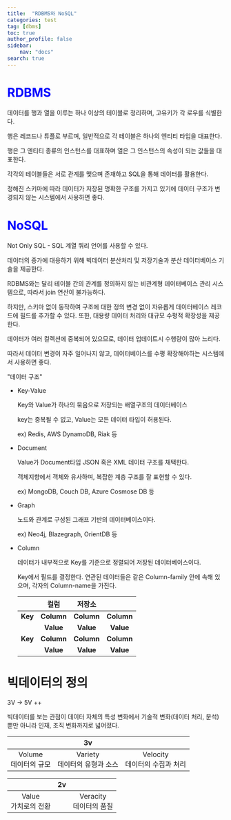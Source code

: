 ```yaml
---
title:  "RDBMS와 NoSQL"
categories: test
tag: [dbms]
toc: true
author_profile: false
sidebar:
    nav: "docs"
search: true
---
```


# <span style="color:blue">RDBMS</span>

   데이터를 행과 열을 이루는 하나 이상의 테이블로 정리하며, 고유키가 각 로우를 식별한다.

   행은 레코드나 튜플로 부르며, 일반적으로 각 테이블은 하나의 엔티티 타입을 대표한다.

   행은 그 엔티티 종류의 인스턴스를 대표하며 열은 그 인스턴스의 속성이 되는 값들을 대표한다.

   각각의 테이블들은 서로 관계를 맺으며 존재하고 SQL을 통해 데이터를 활용한다.

   정해진 스키마에 따라 데이터가 저장된 명확한 구조를 가지고 있기에 데이터 구조가 변경되지 않는 시스템에서 사용하면 좋다.

# <span style="color:blue">NoSQL</span>

   Not Only SQL - SQL 계열 쿼리 언어를 사용할 수 있다.

   데이터의 증가에 대응하기 위해 빅데이터 분산처리 및 저장기술과  분산 데이터베이스 기술을 제공한다.

   RDBMS와는 달리 테이블 간의 관계를 정의하지 않는 비관계형 데이터베이스 관리 시스템으로,  따라서 join 연산이 불가능하다.

   하지만, 스키마 없이 동작하여 구조에 대한 정의 변경 없이 자유롭게 데이터베이스 레코드에 필드를 추가할 수 있다. 또한, 대용량 데이터 처리와 대규모 수평적 확장성을 제공한다.

   데이터가 여러 컬렉션에 중복되어 있으므로, 데이터 업데이트시 수행량이 많아 느리다.

   따라서 데이터 변경이 자주 일어나지 않고, 데이터베이스를 수평 확장해야하는 시스템에서 사용하면 좋다.

   "데이터 구조"

   - Key-Value

     Key와 Value가 하나의 묶음으로 저장되는 배열구조의 데이터베이스

     key는 중복될 수 없고, Value는 모든 데이터 타입이 허용된다.

     ex) Redis, AWS DynamoDB, Riak 등

   - Document

     Value가 Document타입 JSON 혹은 XML 데이터 구조를 채택한다.

     객체지향에서 객체와 유사하며, 복잡한 계층 구조를 잘 표현할 수 있다.

     ex) MongoDB, Couch DB, Azure Cosmose DB 등

   - Graph

     노드와 관계로 구성된 그래프 기반의 데이터베이스이다.

     ex) Neo4j, Blazegraph, OrientDB 등

   - Column

     데이터가 내부적으로 Key를 기준으로 정렬되어 저장된 데이터베이스이다.

     Key에서 필드를 결정한다. 연관된 데이터들은 같은 Column-family 안에 속해 있으며, 각자의 Column-name을 가진다.

     |         |    컬럼    |   저장소   |            |
     | :-----: | :--------: | :--------: | :--------: |
     | **Key** | **Column** | **Column** | **Column** |
     |         | **Value**  | **Value**  | **Value**  |
     | **Key** | **Column** | **Column** | **Column** |
     |         | **Value**  | **Value**  | **Value**  |

       

# 빅데이터의 정의

   3V -> 5V ++

   빅데이터를 보는 관점이 데이터 자체의 특성 변화에서 기술적 변화(데이터 처리, 분석)뿐만 아니라 인재, 조직 변화까지로 넓어졌다.

   |                           |                3v                 |                                    |
   | :-----------------------: | :-------------------------------: | :--------------------------------: |
   | Volume<br />데이터의 규모 | Variety<br />데이터의 유형과 소스 | Velocity<br />데이터의 수집과 처리 |

   |                          |  2v  |                             |
   | :----------------------: | :--: | :-------------------------: |
   | Value<br />가치로의 전환 |      | Veracity<br />데이터의 품질 |

   

